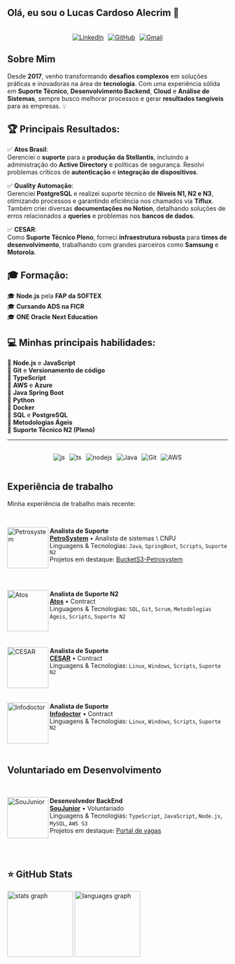## Olá, eu sou o Lucas Cardoso Alecrim 👋
<br/>

<div align="center" style="display: flex; justify-content: center; gap: 10px;">
  <a href="https://www.linkedin.com/in/lucas-cardoso-alecrim">
    <img src="https://img.shields.io/badge/LinkedIn-0077B5?style=for-the-badge&logo=linkedin&logoColor=white" alt="LinkedIn">
  </a>
  <a href="https://github.com/LucasCA-Git">
    <img src="https://img.shields.io/badge/GitHub-100000?style=for-the-badge&logo=github&logoColor=white" alt="GitHub">
  </a>
  <a href="mailto:lucascardosoalecrim99@gmail.com">
    <img src="https://img.shields.io/badge/-Email-006bed?style=flat-square&logo=Gmail&logoColor=white" alt="Gmail">
  </a>
</div>

## Sobre Mim

Desde **2017**, venho transformando **desafios complexos** em soluções práticas e inovadoras na área de **tecnologia**. Com uma experiência sólida em **Suporte Técnico**, **Desenvolvimento Backend**, **Cloud** e **Análise de Sistemas**, sempre busco melhorar processos e gerar **resultados tangíveis** para as empresas. 💡

## 🏆 Principais Resultados:
✅ **Atos Brasil**:  
Gerenciei o **suporte** para a **produção da Stellantis**, incluindo a administração do **Active Directory** e políticas de segurança. Resolvi problemas críticos de **autenticação** e **integração de dispositivos**.  

✅ **Quality Automação**:  
Gerenciei **PostgreSQL** e realizei suporte técnico de **Níveis N1, N2 e N3**, otimizando processos e garantindo eficiência nos chamados via **Tiflux**. Também criei diversas **documentações no Notion**, detalhando soluções de erros relacionados a **queries** e problemas nos **bancos de dados**.  

✅ **CESAR**:  
Como **Suporte Técnico Pleno**, forneci **infraestrutura robusta** para **times de desenvolvimento**, trabalhando com grandes parceiros como **Samsung** e **Motorola**.

## 🎓 Formação:

🎓 **Node.js** pela **FAP da SOFTEX**  
🎓 **Cursando ADS na FICR**  
🎓 **ONE Oracle Next Education**  

## 💻 Minhas principais habilidades:

🔹 **Node.js** e **JavaScript**  
🔹 **Git** e **Versionamento de código**  
🔹 **TypeScript**  
🔹 **AWS** e **Azure**  
🔹 **Java Spring Boot**  
🔹 **Python**  
🔹 **Docker**  
🔹 **SQL** e **PostgreSQL**  
🔹 **Metodologias Ágeis**  
🔹 **Suporte Técnico N2 (Pleno)**

----
<br>

<div align="center" style="display: flex; justify-content: center; flex-wrap: wrap; gap: 10px;">
  <img alt="js" src="https://img.shields.io/badge/JavaScript-F7DF1E?style=for-the-badge&logo=javascript&logoColor=black" />
  <img alt="ts" src="https://img.shields.io/badge/TypeScript-007ACC?style=for-the-badge&logo=typescript&logoColor=white" />
  <img alt="nodejs" src="https://img.shields.io/badge/Node.js-43853D?style=for-the-badge&logo=node.js&logoColor=white" />
  <img alt="Java" src="https://img.shields.io/badge/Java-ED8B00?style=for-the-badge&logo=java&logoColor=white" />
  <img alt="Git" src="https://img.shields.io/badge/Git-E34F26?style=for-the-badge&logo=git&logoColor=white" />
  <img alt="AWS" src="https://img.shields.io/badge/Amazon_AWS-232F3E?style=for-the-badge&logo=amazon-aws&logoColor=white" />
</div>
<br/>

## Experiência de trabalho

Minha experiência de trabalho mais recente:

<br/>

[<img align="left" height="94px" width="94px" alt="Petrosystem" src="https://encrypted-tbn0.gstatic.com/images?q=tbn:ANd9GcS8lYUs0Rzkra7sVxXrrdmFsK2vWk02Xl2R7RmQwuhr_X67vg6r0ywJT23AVhur38-Asfw&usqp=CAU"/>](https://petrosystem.com.br)
**Analista de Suporte** \
[**PetroSystem**](https://petrosystem.com.br) • Analista de sistemas \ CNPJ \
Linguagens & Tecnologias: `Java`, `SpringBoot`, `Scripts`, `Suporte N2`\
Projetos em destaque: [BucketS3-Petrosystem](https://github.com/LucasCAlecrim/buckets3-petrosystem)

<br/><br/>

[<img align="left" height="94px" width="94px" alt="Atos" src="https://pbs.twimg.com/profile_images/1455940232952561664/7zuhiAMn_400x400.jpg"/>](https://atos.net/pt-br/brasil-atos)
**Analista de Suporte N2** \
[**Atos**](https://atos.net/pt-br/brasil-atos) • Contract \
Linguagens & Tecnologias: `SQL`, `Git`, `Scrum`, `Metodologias Ágeis`, `Scripts`, `Suporte N2`

<br/><br/>

[<img align="left" height="94px" width="94px" alt="CESAR" src="https://encrypted-tbn0.gstatic.com/images?q=tbn:ANd9GcSIgDFHbeyks0hQtVo9SoJdT2FMLygXqmGzUg&s"/>](https://www.cesar.school)
**Analista de Suporte** \
[**CESAR**](https://www.cesar.school) • Contract \
Linguagens & Tecnologias: `Linux`, `Windows`, `Scripts`, `Suporte N2`

<br/><br/>

[<img align="left" height="94px" width="94px" alt="Infodoctor" src="https://encrypted-tbn0.gstatic.com/images?q=tbn:ANd9GcQ1HSkB3OVRL0a5AuO-rxyscG1ht8ldv2vrpw&s"/>](https://infodoctor.com.br)
**Analista de Suporte** \
[**Infodoctor**](https://infodoctor.com.br) • Contract \
Linguagens & Tecnologias: `Linux`, `Windows`, `Scripts`, `Suporte N2`

<br/><br/>

## Voluntariado em Desenvolvimento

<br/>

[<img align="left" height="94px" width="94px" alt="SouJunior" src="https://user-images.githubusercontent.com/98126579/197552268-8e7a4aea-5790-4cfb-b649-141c08037e32.jpg"/>](https://www.soujunior.tech)
**Desenvolvedor BackEnd** \
[**SouJunior**](https://www.soujunior.tech) • Voluntariado \
Linguagens & Tecnologias: `TypeScript`, `JavaScript`, `Node.js`, `MySQL`, `AWS S3`\
Projetos em destaque: [Portal de vagas](https://vagas.soujunior.tech)

<br/><br/>

## ⭐ GitHub Stats

<div align="left">
  <img src="https://github-readme-stats.vercel.app/api?username=LucasCA-Git&hide_title=false&hide_rank=false&show_icons=true&include_all_commits=true&count_private=true&disable_animations=false&theme=dracula&locale=en&hide_border=false" height="150" alt="stats graph"  />
  <img src="https://github-readme-stats.vercel.app/api/top-langs?username=LucasCA-Git&locale=en&hide_title=false&layout=compact&card_width=320&langs_count=5&theme=dracula&hide_border=false" height="150" alt="languages graph"  />
</div>

